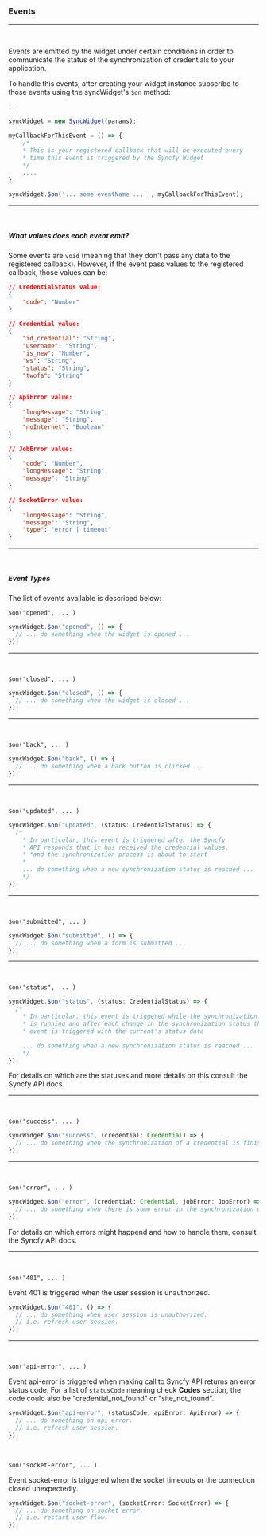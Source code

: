 ### Events

---

<br />

Events are emitted by the widget under certain conditions in order to communicate the status of the synchronization of credentials to your application.

To handle this events, after creating your widget instance subscribe to those events using the syncWidget's `$on` method:

```javascript
...

syncWidget = new SyncWidget(params);

myCallbackForThisEvent = () => {
    /*
    * This is your registered callback that will be executed every
    * time this event is triggered by the Syncfy Widget
    */
    ....
}

syncWidget.$on('... some eventName ... ', myCallbackForThisEvent);
```

---

<br />

##### What values does each event emit?

Some events are `void` (meaning that they don't pass any data to the registered callback). However, if the event pass values to the registered callback, those values can be:

```json
// CredentialStatus value:
{
    "code": "Number"
}

// Credential value:
{
    "id_credential": "String",
    "username": "String",
    "is_new": "Number",
    "ws": "String",
    "status": "String",
    "twofa": "String"
}

// ApiError value:
{
    "longMessage": "String",
    "message": "String",
    "noInternet": "Boolean"
}

// JobError value:
{
    "code": "Number",
    "longMessage": "String",
    "message": "String"
}

// SocketError value:
{
    "longMessage": "String",
    "message": "String",
    "type": "error | timeout"
}
```

---

<br />

##### Event Types

The list of events available is described below:

`$on("opened", ... )`

```javascript
syncWidget.$on("opened", () => {
  // ... do something when the widget is opened ...
});
```

---

<br />

`$on("closed", ... )`

```javascript
syncWidget.$on("closed", () => {
  // ... do something when the widget is closed ...
});
```

---

<br />

`$on("back", ... )`

```javascript
syncWidget.$on("back", () => {
  // ... do something when a back button is clicked ...
});
```

---

<br />

`$on("updated", ... )`

```javascript
syncWidget.$on("updated", (status: CredentialStatus) => {
  /*
    * In particular, this event is triggered after the Syncfy 
    * API responds that it has received the credential values, 
    * *and the synchronization process is about to start
    * 
    ... do something when a new synchronization status is reached ...
    */
});
```

---

<br />

`$on("submitted", ... )`

```javascript
syncWidget.$on("submitted", () => {
  // ... do something when a form is submitted ...
});
```

---

<br />

`$on("status", ... )`

```javascript
syncWidget.$on("status", (status: CredentialStatus) => {
  /*
    * In particular, this event is triggered while the synchronization status 
    * is running and after each change in the synchronization status this
    * event is triggered with the current's status data

    ... do something when a new synchronization status is reached ...
    */
});
```

For details on which are the statuses and more details on this consult the Syncfy API docs.

---

<br />

`$on("success", ... )`

```javascript
syncWidget.$on("success", (credential: Credential) => {
  // ... do something when the synchronization of a credential is finished successfully
});
```

---

<br />

`$on("error", ... )`

```javascript
syncWidget.$on("error", (credential: Credential, jobError: JobError) => {
  // ... do something when there is some error in the synchronization of credentials  ...
});
```

For details on which errors might happend and how to handle them, consult the Syncfy API docs.

---

<br />

`$on("401", ... )`

Event 401 is triggered when the user session is unauthorized.

```javascript
syncWidget.$on("401", () => {
  // ... do something when user session is unauthorized.
  // i.e. refresh user session.
});
```

---

<br />

`$on("api-error", ... )`

Event api-error is triggered when making call to Syncfy API returns an error status code. For a list of `statusCode` meaning check **Codes** section, the code could also be "credential_not_found" or "site_not_found".

```javascript
syncWidget.$on("api-error", (statusCode, apiError: ApiError) => {
  // ... do something on api error.
  // i.e. refresh user session.
});
```

<br />

`$on("socket-error", ... )`

Event socket-error is triggered when the socket timeouts or the connection closed unexpectedly.

```javascript
syncWidget.$on("socket-error", (socketError: SocketError) => {
  // ... do something on socket error.
  // i.e. restart user flow.
});
```
